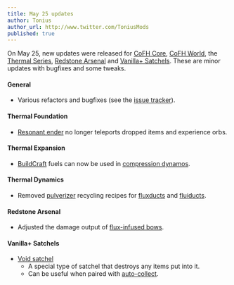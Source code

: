 ```yaml
---
title: May 25 updates
author: Tonius
author_url: http://www.twitter.com/ToniusMods
published: true
---
```


On May 25, new updates were released for [CoFH Core](/docs/cofh-core-4/), [CoFH
World](/docs/cofh-world/), the [Thermal Series](/docs/#thermal-series),
[Redstone Arsenal](/docs/redstone-arsenal/) and [Vanilla+
Satchels](/docs/vanillaplus-satchels/). These are minor updates with bugfixes
and some tweaks.

#### General
* Various refactors and bugfixes (see the [issue
  tracker](https://github.com/CoFH/Feedback/issues?q=is%3Aissue+is%3Aclosed+label%3Afixed+sort%3Aupdated-desc)).

#### Thermal Foundation
* [Resonant ender](/docs/thermal-foundation-2/resonant-ender/) no longer teleports
  dropped items and experience orbs.

#### Thermal Expansion
* [BuildCraft](https://www.mod-buildcraft.com/) fuels can now be used in
  [compression dynamos](/docs/thermal-expansion/compression-dynamo/).

#### Thermal Dynamics
* Removed [pulverizer](/docs/thermal-expansion/pulverizer/) recycling recipes
  for [fluxducts](/docs/thermal-dynamics/fluxducts/) and
  [fluiducts](/docs/thermal-dynamics/fluiduct/).

#### Redstone Arsenal
* Adjusted the damage output of [flux-infused
  bows](/docs/redstone-arsenal/flux-infused-bow/).

#### Vanilla+ Satchels
* [Void satchel](/docs/vanillaplus-satchels/satchel/)
  * A special type of satchel that destroys any items put into it.
  * Can be useful when paired with
    [auto-collect](/docs/vanillaplus-satchels/satchel/#auto-collect).

